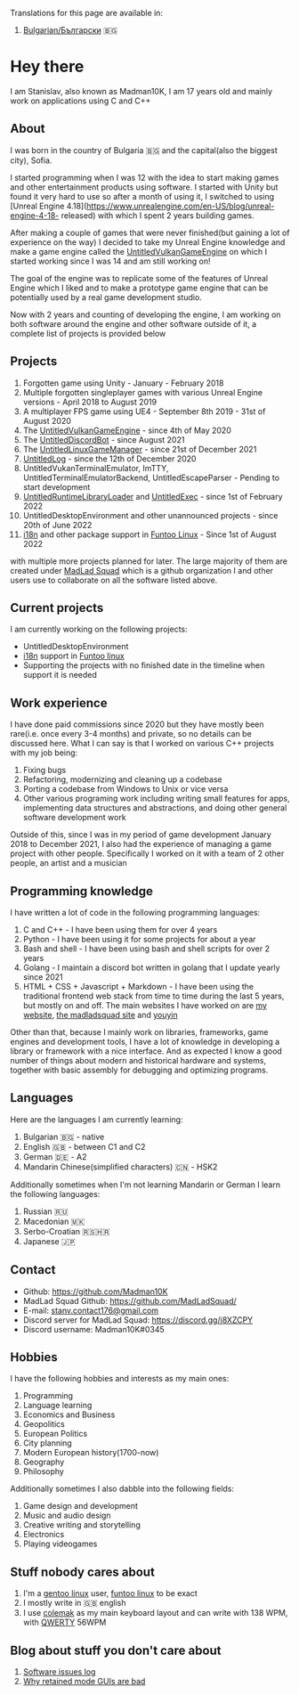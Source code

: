 Translations for this page are available in:
1. [Bulgarian/Български](https://madman10k.github.io/translations/bg/main) 🇧🇬

# Hey there
I am Stanislav, also known as Madman10K, I am 17 years old and mainly work on applications using C and C++

## About
I was born in the country of Bulgaria 🇧🇬 and the capital(also the biggest city), Sofia.

I started programming when I was 12 with the idea to start making games and other entertainment products using software. I started with Unity but found it 
very hard to use so after a month of using it, I switched to using [Unreal Engine 4.18](https://www.unrealengine.com/en-US/blog/unreal-engine-4-18-
released) with which I spent 2 years building games.

After making a couple of games that were never finished(but gaining a lot of experience on the way) I decided to take my Unreal Engine knowledge and make a 
game engine called the [UntitledVulkanGameEngine](https://github.com/MadLadSquad/UntitledVulkanGameEngine) on which I started working since I was 14 and am 
still working on! 

The goal of the engine was to replicate some of the features of Unreal Engine which I liked and to make a prototype game engine that can be potentially 
used by a real game development studio.

Now with 2 years and counting of developing the engine, I am working on both software around the engine and other software outside of it, a complete list 
of projects is provided below

## Projects
1. Forgotten game using Unity - January - February 2018
1. Multiple forgotten singleplayer games with various Unreal Engine versions - April 2018 to August 2019
1. A multiplayer FPS game using UE4 - September 8th 2019 - 31st of August 2020
1. The [UntitledVulkanGameEngine](https://github.com/MadLadSquad/UntitledVulkanGameEngine) - since 4th of May 2020
1. The [UntitledDiscordBot](https://github.com/MadLadSquad/MadLadSquadBot) - since August 2021
1. The [UntitledLinuxGameManager](https://github.com/MadLadSquad/UntitledLinuxGameManager/) - since 21st of December 2021
1. [UntitledLog](https://github.com/MadLadSquad/UntitledLog/) - since the 12th of December 2020
1. UntitledVukanTerminalEmulator, ImTTY, UntitledTerminalEmulatorBackend, UntitledEscapeParser - Pending to start development
1. [UntitledRuntimeLibraryLoader](https://github.com/MadLadSquad/UntitledRuntimeLibraryLoader/) and 
[UntitledExec](https://github.com/MadLadSquad/UntitledExec) - since 1st of February 2022
1. UntitledDesktopEnvironment and other unannounced projects - since  20th of June 2022
1. [i18n](https://en.wikipedia.org/wiki/Internationalization_and_localization) and other package support in [Funtoo Linux](https://funtoo.org/) - 
Since 1st of August 2022

with multiple more projects planned for later. The large majority of them are created under [MadLad Squad](https://github.com/MadLadSquad) which is a 
github organization I and other users use to collaborate on all the software listed above.

## Current projects
I am currently working on the following projects:
- UntitledDesktopEnvironment
- [i18n](https://en.wikipedia.org/wiki/Internationalization_and_localization) support in [Funtoo linux](https://www.funtoo.org/Funtoo:CJK)
- Supporting the projects with no finished date in the timeline when support it is needed

## Work experience
I have done paid commissions since 2020 but they have mostly been rare(i.e. once every 3-4 months) and private, so no details can be discussed here. 
What I can say is that I worked on various C++ projects with my job being:
1. Fixing bugs
1. Refactoring, modernizing and cleaning up a codebase
1. Porting a codebase from Windows to Unix or vice versa
1. Other various programing work including writing small features for apps, implementing data structures and abstractions, and doing other general 
software development work

Outside of this, since I was in my period of game development January 2018 to December 2021, I also had the experience of managing a game project with 
other people. Specifically I worked on it with a team of 2 other people, an artist and a musician

## Programming knowledge
I have written a lot of code in the following programming languages:
1. C and C++ - I have been using them for over 4 years
1. Python - I have been using it for some projects for about a year
1. Bash and shell - I have been using bash and shell scripts for over 2 years
1. Golang - I maintain a discord bot written in golang that I update yearly since 2021
1. HTML + CSS + Javascript + Markdown - I have been using the traditional frontend web stack from time to time during the last 5 years, but mostly on 
and off. The main websites I have worked on are [my website](https://madman10k.online/), [the madladsquad site](https://madladsquad.com/) and 
[youyin](https://youyin.madladsquad.com/)

Other than that, because I mainly work on libraries, frameworks, game engines and development tools, I have a lot of knowledge in developing a library or
framework with a nice interface. And as expected I know a good number of things about modern and historical hardware and systems, together with basic
assembly for debugging and optimizing programs.

## Languages
Here are the languages I am currently learning:
1. Bulgarian 🇧🇬 - native
1. English 🇬🇧 - between C1 and C2
1. German 🇩🇪 - A2
1. Mandarin Chinese(simplified characters) 🇨🇳 - HSK2

Additionally sometimes when I'm not learning Mandarin or German I learn the following languages:
1. Russian 🇷🇺
1. Macedonian 🇲🇰
1. Serbo-Croatian 🇷🇸🇭🇷
1. Japanese 🇯🇵

## Contact
- Github: <https://github.com/Madman10K>
- MadLad Squad Github: <https://github.com/MadLadSquad/>
- E-mail: stanv.contact176@gmail.com
- Discord server for MadLad Squad: <https://discord.gg/j8XZCPY>
- Discord username: Madman10K#0345

## Hobbies
I have the following hobbies and interests as my main ones:
1. Programming
1. Language learning
1. Economics and Business
1. Geopolitics
1. European Politics
1. City planning
1. Modern European history(1700-now)
1. Geography
1. Philosophy

Additionally sometimes I also dabble into the following fields:
1. Game design and development
1. Music and audio design
1. Creative writing and storytelling
1. Electronics
1. Playing videogames

## Stuff nobody cares about
1. I'm a [gentoo linux](https://www.gentoo.org/) user, [funtoo linux](https://www.funtoo.org/Welcome) to be exact
1. I mostly write in 🇬🇧 english
1. I use [colemak](https://colemak.com/) as my main keyboard layout and can write with 138 WPM, with [QWERTY](https://en.wikipedia.org/wiki/QWERTY) 56WPM

## Blog about stuff you don't care about
1. [Software issues log](https://madman10k.github.io/software-issue-log)
1. [Why retained mode GUIs are bad](https://madman10k.github.io/retained-mode-guis)
